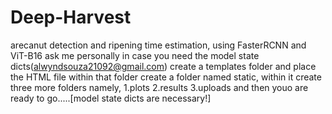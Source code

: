 # Deep-Harvest
arecanut detection and ripening time estimation, using FasterRCNN and ViT-B16
ask me personally in case you need the model state dicts(alwyndsouza21092@gmail.com)
create a templates folder and place the HTML file within that folder
create a folder named static, within it create three more folders
namely,
1.plots
2.results
3.uploads
and then youo are ready to go.....[model state dicts are necessary!]
